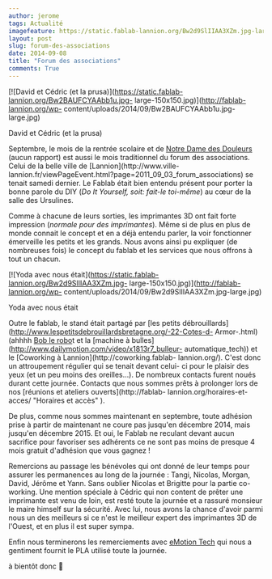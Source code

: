 ```yaml
---
author: jerome
tags: Actualité
imagefeature: https://static.fablab-lannion.org/Bw2d9SlIIAA3XZm.jpg-large.jpg
layout: post
slug: forum-des-associations
date: 2014-09-08
title: "Forum des associations"
comments: True
---
```

[![David et Cédric \(et la
prusa\)](https://static.fablab-lannion.org/Bw2BAUFCYAAbb1u.jpg-
large-150x150.jpg)](http://fablab-lannion.org/wp-
content/uploads/2014/09/Bw2BAUFCYAAbb1u.jpg-large.jpg)

David et Cédric (et la prusa)

Septembre, le mois de la rentrée scolaire et de [Notre Dame des
Douleurs](http://fr.wikipedia.org/wiki/Notre-Dame_des_Douleurs) (aucun
rapport) est aussi le mois traditionnel du forum des associations. Celui de la
belle ville de [Lannion](http://www.ville-
lannion.fr/viewPageEvent.html?page=2011_09_03_forum_associations) se tenait
samedi dernier. Le Fablab était bien entendu présent pour porter la bonne
parole du DIY (_Do It Yourself, soit: fait-le toi-même_) au cœur de la salle
des Ursulines.

Comme à chacune de leurs sorties, les imprimantes 3D ont fait forte impression
(_normale pour des imprimantes_). Même si de plus en plus de monde connait le
concept et en a déjà entendu parler, la voir fonctionner émerveille les petits
et les grands. Nous avons ainsi pu expliquer (de nombreuses fois) le concept
du fablab et les services que nous offrons à tout un chacun.

[![Yoda avec nous
était](https://static.fablab-lannion.org/Bw2d9SlIIAA3XZm.jpg-
large-150x150.jpg)](http://fablab-lannion.org/wp-
content/uploads/2014/09/Bw2d9SlIIAA3XZm.jpg-large.jpg)

Yoda avec nous était

Outre le fablab, le stand était partagé par [les petits
débrouillards](http://www.lespetitsdebrouillardsbretagne.org/-22-Cotes-d-
Armor-.html) (ahhhh [Bob le
robo](http://www.dailymotion.com/video/x20oifp_battle-robot-movie_tech)t et la
[machine à bulles](http://www.dailymotion.com/video/x1813r7_bulleur-
automatique_tech)) et le [Coworking à Lannion](http://coworking.fablab-
lannion.org/). C'est donc un attroupement régulier qui se tenait devant celui-
ci pour le plaisir des yeux (et un peu moins des oreilles…). De nombreux
contacts furent noués durant cette journée. Contacts que nous sommes prêts à
prolonger lors de nos [réunions et ateliers ouverts](http://fablab-
lannion.org/horaires-et-acces/ "Horaires et accès" ).

De plus, comme nous sommes maintenant en septembre, toute adhésion prise à
partir de maintenant ne coure pas jusqu'en décembre 2014, mais jusqu'en
décembre 2015. Et oui, le Fablab ne reculant devant aucun sacrifice pour
favoriser ses adhérents ce ne sont pas moins de presque 4 mois gratuit
d'adhésion que vous gagnez !

Remercions au passage les bénévoles qui ont donné de leur temps pour assurer
les permanences au long de la journée : Tangi, Nicolas, Morgan, David, Jérôme
et Yann. Sans oublier Nicolas et Brigitte pour la partie co-working. Une
mention spéciale à Cédric qui non content de prêter une imprimante est venu de
loin, est resté toute la journée et a rassuré monsieur le maire himself sur la
sécurité. Avec lui, nous avons la chance d'avoir parmi nous un des meilleurs
si ce n'est le meilleur expert des imprimantes 3D de l'Ouest, et en plus il
est super sympa.

Enfin nous terminerons les remerciements avec [eMotion
Tech](http://www.emotion-tech.com/) qui nous a gentiment fournit le PLA
utilisé toute la journée.

à bientôt donc 🙂


